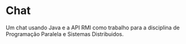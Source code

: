 # Chat
Um chat usando Java e a API RMI como trabalho para a disciplina de Programação Paralela e Sistemas Distribuidos.
